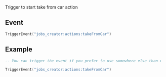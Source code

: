 Trigger to start take from car action

## Event
``` lua
TriggerEvent("jobs_creator:actions:takeFromCar")
```

## Example
``` lua
-- You can trigger the event if you prefer to use somewhere else than default F6 actions menu

TriggerEvent("jobs_creator:actions:takeFromCar")
```